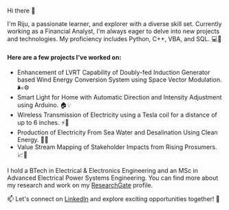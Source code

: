 Hi there 👋

I'm Riju, a passionate learner, and explorer with a diverse skill set. Currently working as a Financial Analyst, I'm always eager to delve into new projects and technologies. My proficiency includes Python, C++, VBA, and SQL. 💻🚀

#### Here are a few projects I've worked on:
- Enhancement of LVRT Capability of Doubly-fed Induction Generator based Wind Energy Conversion System using Space Vector Modulation. 🌬️⚙️
- Smart Light for Home with Automatic Direction and Intensity Adjustment using Arduino. 🏠💡
- Wireless Transmission of Electricity using a Tesla coil for a distance of up to 6 inches. ⚡🔌
- Production of Electricity From Sea Water and Desalination Using Clean Energy. 🌊🔋
- Value Stream Mapping of Stakeholder Impacts from Rising Prosumers. 📈👥

I hold a BTech in Electrical & Electronics Engineering and an MSc in Advanced Electrical Power Systems Engineering. You can find more about my research and work on my [ResearchGate](https://www.researchgate.net/profile/Soumyajit-Mitra-2) profile.

📫 Let's connect on [LinkedIn](https://www.linkedin.com/in/soumyajitmitra77/) and explore exciting opportunities together! 🚀

